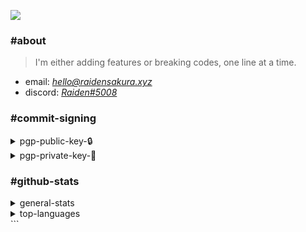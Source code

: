 ![](https://files.catbox.moe/90vhhl.png)

### #about

> I'm either adding features or breaking codes, one line at a time.

- email: *hello@raidensakura.xyz*
- discord: [_Raiden#5008_](https://dsc.gg/transience)

### #commit-signing

 <details>
  <summary>
     pgp-public-key-🔒
  </summary>
  
RSA3072: ``0D3F7E2454EFA084``
```
-----BEGIN PGP PUBLIC KEY BLOCK-----

mQGNBGMskBoBDAC8iXmkGAUDbsg0//zqPadEgAE287Zh4vcMOprRvvv6gO6iwpai
iAOfGv0LOeCCi/+smDEmT5Bs3SXAYtMe/ebXva2w9Z9gk/dW+lZRBnLnjoh4KpuJ
AJwUQ4VHJuWhyvSTPMu66j/0f1CeUNUcKz9CCxmMcPizp9x15he5sOXVz8p0CzVL
wYt20BXe3kaH7d4n9mhbWW7x9eMGMwe84nc3w/FK+O2utoExk7nBxGU6NK2cfAE1
84TbbFoJtk4EF4SYPnpdt191HqkUqAMPyPcEY7L7fr+rBQ17D9Ww15Ns9hqFBvtb
+i0xA9BibaBDr4gxNl8fIkH7WQkLQwK03O8OgVWDPmpy6GbfRytyi2RD0rr7sIhj
ESr+4BZ5QqxJxKbECAamp3F60dmEYpap0TZeRQzbmx2vndvyOvavhPSPibwtYLVa
fWyjq2F+4pclmANR012/sNLh2gpPm/4MvxV413szV6rMvEwtpjhaxdd5lt1kgRhr
M2qxSf/M+Rb+NEkAEQEAAbQqUmFpZGVuIFNha3VyYSA8cmFpZGVuc2FrdXJhamlt
YUBnbWFpbC5jb20+iQHRBBMBCAA7FiEEQ0WFdKbFeVe/vKUCDT9+JFTvoIQFAmMs
kBoCGwMFCwkIBwICIgIGFQoJCAsCBBYCAwECHgcCF4AACgkQDT9+JFTvoIRHPgv/
b8+DFzNUs8xMWswkiQabkHptOjGXTfAz6LJH+8vhJSwN2Y/kZ2mz674JF5IUqN+F
vz3a2pvgNlZV3npTbR2B2HrlrKDEob/AZh/mrO51Vkf2/kpHco5bENeMWnsVfEcC
aJhxiKbsWCc/Fsii96md7TqY8JweBEYiXVk19AfWKtSr18lPxj5epmyU95XVhEbG
gH//TDeRQaEVxpPn1JEpHqSERIOb1bcpCVxHczuYQo1+vnnaix+AeTFoXXW5W4IX
xb0l102CKtddkn7jGjB94bvDb7tgH9hhGAK6EjM6MTh64BYs2JVtzvie+HvBpryB
hzRhfnF1FTj9LShwHEx76VCCgj4nLlksjBs4jgUMS8Bzg3CJM4K2Tn6XWBJ5+MMk
MmIZdnOUmQlced+pFFCCL/E26/6THaaCZ3q7A3hEt/++DBIQYwThWbWdRHV7OF4j
exnyi/3VowZu8iAnRoYAuZA77RX4P5G89EwOax2qzlNhWxVqw64Vc7lT/rqf/fD6
uQGNBGMskBoBDADLUb6f6E/6JbFM9PZ8murNyNJc+o1qX0hZh+SU4ExHfFqiHJkh
b1nK0ij4oXWr+XZmH2OKuPr3LxWsEaMfQFxncOMDlpiWl02DeFBaf0Zw2P6hJhiN
PkwjzKaZ2wnDwEa3hsaL/fQzK5YdNxOb1NGW+4HwJKuN1BfkuNVxj3hZZBXk1hAa
4wJKlyN6cP8r3M0iWYgq+f+BDHizk5Iir1sYvyzOl4TCGljV59GqoODaxHlWSfT7
3jkj2yiQ09HRnjb0CIR+aqpSgGeIZPdwZSBqpWMItPI8P0sQ+flLwyYbYe3QJ44b
Fqv5QlbWOMpJbmDsAEyKTVNwey3D0lSctNCWpy6H4jPdSRtApB8KESnIHcBJZRbZ
TFnzD77MGI2a1N+DBLQ1vsWbFOefeGHrINYAmZ4X1bXbB3lLkbiUuA5IONTWntDA
H2GvJj8bIdm3CPtUhGSz2PTCoY1s2HwzetGtDgZoUUk0MHuDHihPrDJ0muz1Bw37
uhlxiq2KxPymNXsAEQEAAYkBtgQYAQgAIBYhBENFhXSmxXlXv7ylAg0/fiRU76CE
BQJjLJAaAhsMAAoJEA0/fiRU76CEfoUL/38pDBMSh+00nWDsaFx620c0PeqX/DGN
uCZyASoLI9pl1DbaB2X8P1zHZQUoQ9WvH1PE1nYIEPw6AzpY2g0A2BkAvSDkwP37
+LWyNpWY+RaKkjRO3z9a6dJJ8zYQxwc4i7NZsj14u/lD9kRXd8BQw+2by8C+eiXs
pftIuo9HP51lUuf4MqFa6DvWM6nPtfGyC4K3bggaYKpEvb3/FEv3qDDMsjW+ck/F
e3Cxurep9XdZ5lSxCaejINHppw6H1YYxsIembYoA3nYnznI/yHej30GKleVr+fN0
rj7Ny1eLRoBnB06QsHIksQedqeieTAxt1HZ27rQVTcDZrimkP5lkg7AxOTw0pzwY
hJQ50naEhdVzGRPJAL1OmRJLrIkk3cD2+5WHZC/5l+9GyMX8SivLr7/4oG6pyLBq
3Tz+DE+EjCyMPNMallbbowSKup9Hq66MV171yj0SQh1V9uC6VrXD+BGLdwwQbSZW
Feg9bVZzS0UeAk73lmT5Yc9ZccHJnJYUdw==
=z/uo
-----END PGP PUBLIC KEY BLOCK-----

```
</details>

<details>
<summary>
   pgp-private-key-🔑
</summary>
<blockquote>sike</blockquote>
</details>

### #github-stats

<details>
<summary>
   general-stats
</summary>
<br>
<picture>
<a href="https://github.com/anuraghazra/github-readme-stats">
<img align="center" src="https://github-readme-stats.vercel.app/api?username=raidensakura&theme=material-palenight&hide=contribs#gh-dark-mode-only" />
</a>
<a href="https://github.com/anuraghazra/github-readme-stats">
<img align="center" src="https://github-readme-stats.vercel.app/api?username=raidensakura&theme=buefy&hide=contribs#gh-light-mode-only" />
</a>
</picture>
</details>

<details>
<summary>
   top-languages
</summary>
<br>
<picture>
<a href="https://github.com/anuraghazra/github-readme-stats">
<img align="center" src="https://github-readme-stats.vercel.app/api/top-langs/?username=raidensakura&theme=material-palenight&layout=compact&langs_count=8#gh-dark-mode-only" />
<a href="https://github.com/anuraghazra/github-readme-stats">
<img align="center" src="https://github-readme-stats.vercel.app/api/top-langs/?username=raidensakura&theme=buefy&layout=compact&langs_count=8#gh-light-mode-only" />
</a>
</picture>
</details>
```
